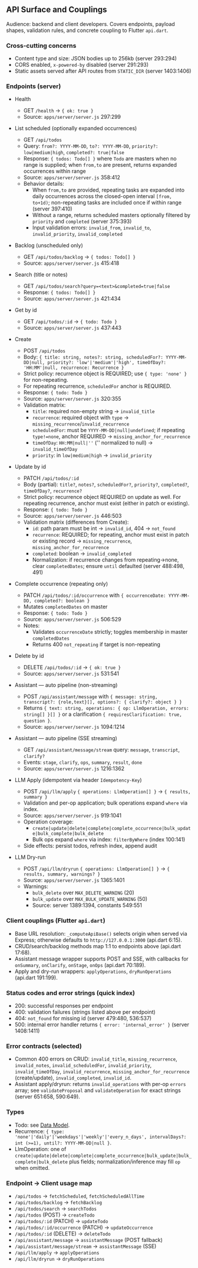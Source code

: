 ## API Surface and Couplings

Audience: backend and client developers. Covers endpoints, payload shapes, validation rules, and concrete coupling to Flutter `api.dart`.

### Cross-cutting concerns

- Content type and size: JSON bodies up to 256kb (server 293:294)
- CORS enabled, `x-powered-by` disabled (server 291:293)
- Static assets served after API routes from `STATIC_DIR` (server 1403:1406)

### Endpoints (server)

- Health
  - GET `/health` → `{ ok: true }`
  - Source: `apps/server/server.js` 297:299

- List scheduled (optionally expanded occurrences)
  - GET `/api/todos`
  - Query: `from?: YYYY-MM-DD`, `to?: YYYY-MM-DD`, `priority?: low|medium|high`, `completed?: true|false`
  - Response: `{ todos: Todo[] }` where `Todo` are masters when no range is supplied; when `from,to` are present, returns expanded occurrences within range
  - Source: `apps/server/server.js` 358:412
  - Behavior details:
    - When `from,to` are provided, repeating tasks are expanded into daily occurrences across the closed-open interval `[from, to+1d)`; non-repeating tasks are included once if within range (server 397:410)
    - Without a range, returns scheduled masters optionally filtered by `priority` and `completed` (server 375:393)
    - Input validation errors: `invalid_from`, `invalid_to`, `invalid_priority`, `invalid_completed`

- Backlog (unscheduled only)
  - GET `/api/todos/backlog` → `{ todos: Todo[] }`
  - Source: `apps/server/server.js` 415:418

- Search (title or notes)
  - GET `/api/todos/search?query=<text>&completed=true|false`
  - Response: `{ todos: Todo[] }`
  - Source: `apps/server/server.js` 421:434

- Get by id
  - GET `/api/todos/:id` → `{ todo: Todo }`
  - Source: `apps/server/server.js` 437:443

- Create
  - POST `/api/todos`
  - Body: `{ title: string, notes?: string, scheduledFor?: YYYY-MM-DD|null, priority?: 'low'|'medium'|'high', timeOfDay?: 'HH:MM'|null, recurrence: Recurrence }`
  - Strict policy: recurrence object is REQUIRED; use `{ type: 'none' }` for non-repeating.
  - For repeating recurrence, `scheduledFor` anchor is REQUIRED.
  - Response: `{ todo: Todo }`
  - Source: `apps/server/server.js` 320:355
  - Validation matrix:
    - `title`: required non-empty string → `invalid_title`
    - `recurrence`: required object with `type` → `missing_recurrence`/`invalid_recurrence`
    - `scheduledFor`: must be `YYYY-MM-DD|null|undefined`; if repeating `type!=none`, anchor REQUIRED → `missing_anchor_for_recurrence`
    - `timeOfDay`: `HH:MM|null|''` ('' normalized to null) → `invalid_timeOfDay`
    - `priority`: in `low|medium|high` → `invalid_priority`

- Update by id
  - PATCH `/api/todos/:id`
  - Body (partial): `title?`, `notes?`, `scheduledFor?`, `priority?`, `completed?`, `timeOfDay?`, `recurrence?`
  - Strict policy: recurrence object REQUIRED on update as well. For repeating recurrence, anchor must exist (either in patch or existing).
  - Response: `{ todo: Todo }`
  - Source: `apps/server/server.js` 446:503
  - Validation matrix (differences from Create):
    - `id`: path param must be int → `invalid_id`, 404 → `not_found`
    - `recurrence`: REQUIRED; for repeating, anchor must exist in patch or existing record → `missing_recurrence`, `missing_anchor_for_recurrence`
    - `completed`: boolean → `invalid_completed`
    - Normalization: if recurrence changes from repeating→none, clear `completedDates`; ensure `until` defaulted (server 488:498, 491)

- Complete occurrence (repeating only)
  - PATCH `/api/todos/:id/occurrence` with `{ occurrenceDate: YYYY-MM-DD, completed?: boolean }`
  - Mutates `completedDates` on master
  - Response: `{ todo: Todo }`
  - Source: `apps/server/server.js` 506:529
  - Notes:
    - Validates `occurrenceDate` strictly; toggles membership in master `completedDates`
    - Returns 400 `not_repeating` if target is non-repeating

- Delete by id
  - DELETE `/api/todos/:id` → `{ ok: true }`
  - Source: `apps/server/server.js` 531:541

- Assistant — auto pipeline (non-streaming)
  - POST `/api/assistant/message` with `{ message: string, transcript?: {role,text}[], options?: { clarify?: object } }`
  - Returns `{ text: string, operations: { op: LlmOperation, errors: string[] }[] }` or a clarification `{ requiresClarification: true, question }`.
  - Source: `apps/server/server.js` 1094:1214

- Assistant — auto pipeline (SSE streaming)
  - GET `/api/assistant/message/stream` query: `message`, `transcript`, `clarify?`
  - Events: `stage`, `clarify`, `ops`, `summary`, `result`, `done`
  - Source: `apps/server/server.js` 1216:1362

- LLM Apply (idempotent via header `Idempotency-Key`)
  - POST `/api/llm/apply` `{ operations: LlmOperation[] }` → `{ results, summary }`
  - Validation and per-op application; bulk operations expand `where` via index.
  - Source: `apps/server/server.js` 919:1041
  - Operation coverage:
    - `create|update|delete|complete|complete_occurrence|bulk_update|bulk_complete|bulk_delete`
    - Bulk ops expand `where` via index: `filterByWhere` (index 100:141)
  - Side effects: persist todos, refresh index, append audit

- LLM Dry-run
  - POST `/api/llm/dryrun` `{ operations: LlmOperation[] }` → `{ results, summary, warnings? }`
  - Source: `apps/server/server.js` 1365:1401
  - Warnings:
    - `bulk_delete` over `MAX_DELETE_WARNING` (20)
    - `bulk_update` over `MAX_BULK_UPDATE_WARNING` (50)
    - Source: server 1389:1394, constants 549:551

### Client couplings (Flutter `api.dart`)

- Base URL resolution: `_computeApiBase()` selects origin when served via Express; otherwise defaults to `http://127.0.0.1:3000` (api.dart 6:15).
- CRUD/search/backlog methods map 1:1 to endpoints above (api.dart 17:68).
- Assistant message wrapper supports POST and SSE, with callbacks for `onSummary`, `onClarify`, `onStage`, `onOps` (api.dart 70:189).
- Apply and dry-run wrappers: `applyOperations`, `dryRunOperations` (api.dart 191:199).

### Status codes and error strings (quick index)

- 200: successful responses per endpoint
- 400: validation failures (strings listed above per endpoint)
- 404: `not_found` for missing id (server 479:480, 536:537)
- 500: internal error handler returns `{ error: 'internal_error' }` (server 1408:1411)

### Error contracts (selected)

- Common 400 errors on CRUD: `invalid_title`, `missing_recurrence`, `invalid_notes`, `invalid_scheduledFor`, `invalid_priority`, `invalid_timeOfDay`, `invalid_recurrence`, `missing_anchor_for_recurrence` (create/update), `invalid_completed`, `invalid_id`.
- Assistant apply/dryrun: returns `invalid_operations` with per-op `errors` array; see `validateProposal` and `validateOperation` for exact strings (server 651:658, 590:649).

### Types

- Todo: see [Data Model](./data_model.md).
- Recurrence: `{ type: 'none'|'daily'|'weekdays'|'weekly'|'every_n_days', intervalDays?: int (>=1), until?: YYYY-MM-DD|null }`.
- LlmOperation: one of `create|update|delete|complete|complete_occurrence|bulk_update|bulk_complete|bulk_delete` plus fields; normalization/inference may fill `op` when omitted.

### Endpoint → Client usage map

- `/api/todos` → `fetchScheduled`, `fetchScheduledAllTime`
- `/api/todos/backlog` → `fetchBacklog`
- `/api/todos/search` → `searchTodos`
- `/api/todos` (POST) → `createTodo`
- `/api/todos/:id` (PATCH) → `updateTodo`
- `/api/todos/:id/occurrence` (PATCH) → `updateOccurrence`
- `/api/todos/:id` (DELETE) → `deleteTodo`
- `/api/assistant/message` → `assistantMessage` (POST fallback)
- `/api/assistant/message/stream` → `assistantMessage` (SSE)
- `/api/llm/apply` → `applyOperations`
- `/api/llm/dryrun` → `dryRunOperations`


